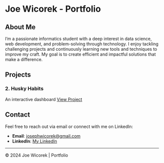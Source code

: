 # Joe Wicorek - Portfolio

## About Me
I’m a passionate informatics student with a deep interest in data science, web development, and problem-solving through technology. I enjoy tackling challenging projects and continuously learning new tools and techniques to improve my craft. My goal is to create efficient and impactful solutions that make a difference.

## Projects


### 2. Husky Habits 
An interactive dashboard 
[View Project](https://github.com/JoeWicorek/data-dashboard)

## Contact
 Feel free to reach out via email or connect with me on LinkedIn:

- **Email**: [josephwicorek@gmail.com](mailto:josephwicorek@gmail.com)
- **LinkedIn**: [My LinkedIn](https://linkedin.com/in/josephwicorek/)

---
© 2024 Joe Wicorek | Portfolio
